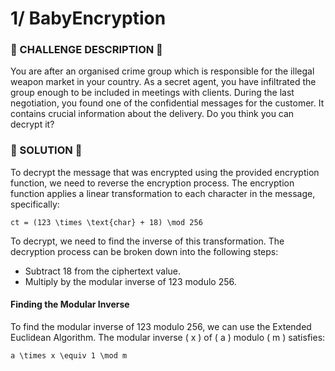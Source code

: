 # 1/ BabyEncryption
### 📜 CHALLENGE DESCRIPTION 📜
You are after an organised crime group which is responsible for the illegal weapon market in your country. As a secret agent, you have infiltrated the group enough to be included in meetings with clients. During the last negotiation, you found one of the confidential messages for the customer. It contains crucial information about the delivery. Do you think you can decrypt it?
### :dart: SOLUTION :dart:
To decrypt the message that was encrypted using the provided encryption function, we need to reverse the encryption process. The encryption function applies a linear transformation to each character in the message, specifically:

`ct = (123 \times \text{char} + 18) \mod 256`

To decrypt, we need to find the inverse of this transformation. The decryption process can be broken down into the following steps:

- Subtract 18 from the ciphertext value.
- Multiply by the modular inverse of 123 modulo 256.

#### Finding the Modular Inverse
To find the modular inverse of 123 modulo 256, we can use the Extended Euclidean Algorithm. The modular inverse ( x ) of ( a ) modulo ( m ) satisfies:

`a \times x \equiv 1 \mod m`
